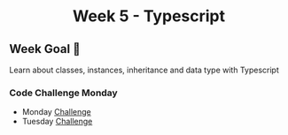 # <p align=center> Week 5 - Typescript </p>

## Week Goal 🏁
Learn about classes, instances, inheritance and data type with Typescript

### Code Challenge Monday

- Monday [Challenge](/week5/data/codewars-monday.md)
- Tuesday [Challenge](/week5/data/codewars-tuesday.md)
